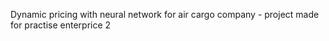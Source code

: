 Dynamic pricing with neural network for air cargo company - project made for  practise enterprice 2
